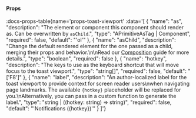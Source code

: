 <!-- This file was automatic generated. Do not edit it manually -->

#### Props
:docs-props-table{name='props-toast-viewport' :data='[
  {
    "name": "as",
    "description": "The element or component this component should render as. Can be overwritten by `asChild`.",
    "type": "APrimitiveAsTag | Component",
    "required": false,
    "default": "\'ol\'"
  },
  {
    "name": "asChild",
    "description": "Change the default rendered element for the one passed as a child, merging their props and behavior.\\n\\nRead our [Composition](https://akar.vinicunca.dev/core/guides/composition) guide for more details.",
    "type": "boolean",
    "required": false
  },
  {
    "name": "hotkey",
    "description": "The keys to use as the keyboard shortcut that will move focus to the toast viewport.",
    "type": "string[]",
    "required": false,
    "default": "[\'F8\']"
  },
  {
    "name": "label",
    "description": "An author-localized label for the toast viewport to provide context for screen reader users\\nwhen navigating page landmarks. The available `{hotkey}` placeholder will be replaced for you.\\nAlternatively, you can pass in a custom function to generate the label.",
    "type": "string | ((hotkey: string) => string)",
    "required": false,
    "default": "\'Notifications ({hotkey})\'"
  }
]'} 
